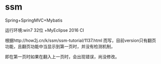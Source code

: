# ssm
Spring+SpringMVC+Mybatis

运行环境:win7 32位 +MyEclipse 2016 CI


根据http://how2j.cn/k/ssm/ssm-tutorial/1137.html
而写，目前version只有翻页功能，且翻页功能中当显示到第一页时，并没有检测机制，

即在第一页时如果在翻入上一页时，会出现错误，尚没修改。
